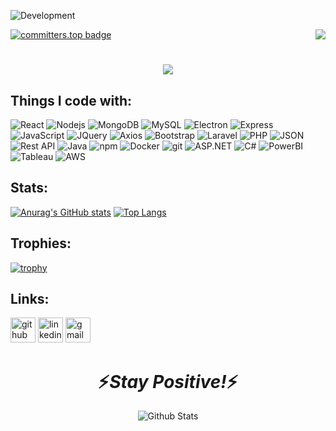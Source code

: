 ![Development](https://github.com/edgardhab/edgardhab/blob/main/github-header-image.png)

[![committers.top badge](https://user-badge.committers.top/lebanon/edgard-habanbou.svg)](https://user-badge.committers.top/lebanon/edgard-habanbou) <img align="right" src="https://visitor-badge.laobi.icu/badge?page_id=edgard-habanbou.edgard-habanbou">

<h1 align="center">
  <a href="https://git.io/typing-svg">
    <img src="https://readme-typing-svg.herokuapp.com/?lines=Hello,+There!+👋;This+is+Edgard+Habanbou;Nice+to+meet+you!&center=true&size=30">
  </a>
</h1>

## Things I code with:

<p>
  <img alt="React" src="https://img.shields.io/badge/-React-45b8d8?style=flat-square&logo=react&logoColor=white" />
  <img alt="Nodejs" src="https://img.shields.io/badge/-Nodejs-43853d?style=flat-square&logo=Node.js&logoColor=white" />
  <img alt="MongoDB" src="https://img.shields.io/badge/-MongoDB-13aa52?style=flat-square&logo=mongodb&logoColor=white" />
  <img alt="MySQL" src="https://img.shields.io/badge/-MySQL-4479A1?style=flat-square&logo=mysql&logoColor=white" />
  <img alt="Electron" src="https://img.shields.io/badge/-Electron-47848F?style=flat-square&logo=electron&logoColor=white" />
  <img alt="Express" src="https://img.shields.io/badge/-Express-000000?style=flat-square&logo=express&logoColor=white" />
  <img alt="JavaScript" src="https://img.shields.io/badge/-JavaScript-F7E025?style=flat-square&logo=javascript&logoColor=white" />
  <img alt="JQuery" src="https://img.shields.io/badge/-jQuery-0769AD?style=flat-square&logo=jquery&logoColor=white" />
  <img alt="Axios" src="https://img.shields.io/badge/-Axios-61DAFB?style=flat-square" />
  <img alt="Bootstrap" src="https://img.shields.io/badge/-Bootstrap-563D7C?style=flat-square&logo=bootstrap&logoColor=white" />
  <img alt="Laravel" src="https://img.shields.io/badge/-Laravel-FF2D20?style=flat-square&logo=laravel&logoColor=white" />
  <img alt="PHP" src="https://img.shields.io/badge/-PHP-777BB4?style=flat-square&logo=php&logoColor=white" />
  <img alt="JSON" src="https://img.shields.io/badge/-JSON-000000?style=flat-square&logo=json&logoColor=white" />
  <img alt="Rest API" src="https://img.shields.io/badge/-Rest%20API-000000?style=flat-square" />
  <img alt="Java" src="https://img.shields.io/badge/-Java-007396?style=flat-square&logo=java&logoColor=white" />
  <img alt="npm" src="https://img.shields.io/badge/-NPM-CB3837?style=flat-square&logo=npm&logoColor=white" />
  <img alt="Docker" src="https://img.shields.io/badge/-Docker-46a2f1?style=flat-square&logo=docker&logoColor=white" />
  <img alt="git" src="https://img.shields.io/badge/-Git-F05032?style=flat-square&logo=git&logoColor=white" />
  <img alt="ASP.NET" src="https://img.shields.io/badge/-ASP.NET-512BD4?style=flat-square&logo=dot-net&logoColor=white" />
  <img alt="C#" src="https://img.shields.io/badge/-C%23-239120?style=flat-square&logo=c#&logoColor=white" />
  <img alt="PowerBI" src="https://img.shields.io/badge/-PowerBI-F2C811?style=flat-square&logo=power-bi&logoColor=black" />
  <img alt="Tableau" src="https://img.shields.io/badge/-Tableau-E97627?style=flat-square&logo=tableau&logoColor=white" />
  <img alt="AWS" src="https://img.shields.io/badge/-AWS-232F3E?style=flat-square&logo=amazon-aws&logoColor=white" />
</p>

## Stats:

[![Anurag's GitHub stats](https://github-readme-stats.vercel.app/api?username=edgard-habanbou&show_icons=true&theme=transparent)](https://github.com/edgard-habanbou) [![Top Langs](https://github-readme-stats.vercel.app/api/top-langs?username=edgard-habanbou&layout=compact&theme=transparent)](https://github.com/Christopher-Yammine/github-readme-stats)

## Trophies:

[![trophy](https://github-profile-trophy.vercel.app/?username=edgard-habanbou&theme=onedark)](https://github.com/edgard-habanbou)

## Links:

[<img src='https://cdn.jsdelivr.net/npm/simple-icons@3.0.1/icons/github.svg' alt='github' height='40'>](https://github.com/edgard-habanbou) [<img src='https://cdn.jsdelivr.net/npm/simple-icons@3.0.1/icons/linkedin.svg' alt='linkedin' height='40'>](https://www.linkedin.com/in/edgard-habanbou/) [<img src='https://cdn.jsdelivr.net/npm/simple-icons@3.0.1/icons/gmail.svg' alt='gmail' height='40'>](mailto:edgard.habanbou@gmail.com)  

<h1 align='center'>⚡️<i>Stay Positive!</i>⚡️</h1>

<p align="center">
        <img src="https://raw.githubusercontent.com/mayhemantt/mayhemantt/Update/svg/Bottom.svg" alt="Github Stats" />
</p>




